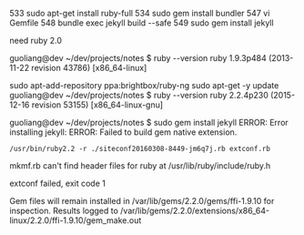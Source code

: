 
  533  sudo apt-get install ruby-full
  534  sudo gem install bundler
  547  vi Gemfile 
  548  bundle exec jekyll build --safe
  549  sudo gem install jekyll

need ruby 2.0 

guoliang@dev ~/dev/projects/notes $ ruby --version
ruby 1.9.3p484 (2013-11-22 revision 43786) [x86_64-linux]


sudo apt-add-repository ppa:brightbox/ruby-ng
sudo apt-get -y update
guoliang@dev ~/dev/projects/notes $ ruby --version
ruby 2.2.4p230 (2015-12-16 revision 53155) [x86_64-linux-gnu]


guoliang@dev ~/dev/projects/notes $ sudo gem install jekyll
ERROR:  Error installing jekyll:
	ERROR: Failed to build gem native extension.

    /usr/bin/ruby2.2 -r ./siteconf20160308-8449-jm6q7j.rb extconf.rb
mkmf.rb can't find header files for ruby at /usr/lib/ruby/include/ruby.h

extconf failed, exit code 1

Gem files will remain installed in /var/lib/gems/2.2.0/gems/ffi-1.9.10 for inspection.
Results logged to /var/lib/gems/2.2.0/extensions/x86_64-linux/2.2.0/ffi-1.9.10/gem_make.out

